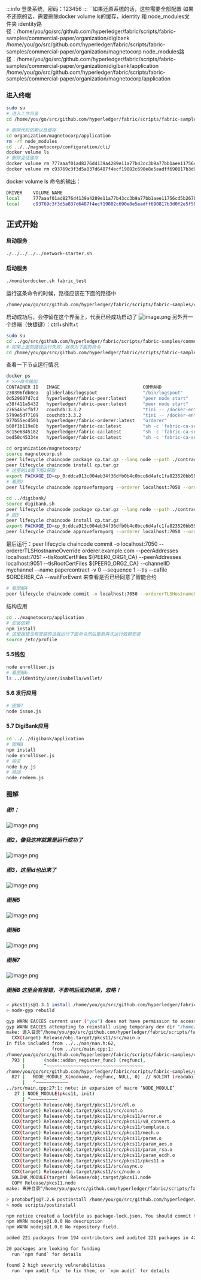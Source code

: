 :::info
登录系统，密码：123456
:::
``如果还原系统的话，这些需要全部配置
如果不还原的话，需要删除docker volume ls的缓存，identity 和 node_modules文件夹
identity路径：/home/you/go/src/github.com/hyperledger/fabric/scripts/fabric-samples/commercial-paper/organization/digibank
/home/you/go/src/github.com/hyperledger/fabric/scripts/fabric-samples/commercial-paper/organization/magnetocorp
node_modules路径：/home/you/go/src/github.com/hyperledger/fabric/scripts/fabric-samples/commercial-paper/organization/digibank/application
/home/you/go/src/github.com/hyperledger/fabric/scripts/fabric-samples/commercial-paper/organization/magnetocorp/application
### 进入终端
```bash
sudo su
# 进入工作目录
cd /home/you/go/src/github.com/hyperledger/fabric/scripts/fabric-samples/commercial-paper

# 删除代码依赖以及缓存
cd organization/magnetocorp/application
rm -rf node_modules
cd ../../magnetocorp/configuration/cli/
docker volume ls
# 删除会话缓存
docker volume rm 777aaaf01ad8276d4139a4289e11a77b43cc3b9a77bb1aee11756cd5b267b960
docker volume rm c93769c3f3d5a837d6487f4ecf19802c690e8e5eadff690817b3d0f2e5f58790
```
docker volume ls 命令的输出：
```bash
DRIVER    VOLUME NAME
local     777aaaf01ad8276d4139a4289e11a77b43cc3b9a77bb1aee11756cd5b267b960
local     c93769c3f3d5a837d6487f4ecf19802c690e8e5eadff690817b3d0f2e5f58790

```

## 正式开始
#### 启动服务
```bash
./../../../../network-starter.sh
```
#### 启动服务
```bash
./monitordocker.sh fabric_test
```
运行这条命令的时候，路径应该在下面的路径中
```bash
/home/you/go/src/github.com/hyperledger/fabric/scripts/fabric-samples/commercial-paper/organization/magnetocorp/configuration/cli
```
启动成功后，会停留在这个界面上，代表已经成功启动了
![image.png](https://cdn.nlark.com/yuque/0/2024/png/43150086/1713230742795-2f85d118-339c-40de-bdae-aace182ee7b2.png#averageHue=%23300a24&clientId=u45a08d20-6731-4&from=paste&height=127&id=u14dcb688&originHeight=127&originWidth=1715&originalType=binary&ratio=1&rotation=0&showTitle=false&size=26772&status=done&style=none&taskId=ufe5af907-1954-445c-9089-70de7e3c205&title=&width=1715)
另外开一个终端（快捷键）：ctrl+shift+t
```bash
sudo su
cd ../go/src/github.com/hyperledger/fabric/scripts/fabric-samples/commercial-paper/
# 如果上面的路径运行失败，就改为下面的命令
cd /home/you/go/src/github.com/hyperledger/fabric/scripts/fabric-samples/commercial-paper
```
查看一下节点运行情况
```bash
docker ps
# >>>命令输出
CONTAINER ID   IMAGE                               COMMAND                   CREATED          STATUS          PORTS                                                                                                                             NAMES
230396fdb8ea   gliderlabs/logspout                 "/bin/logspout"           6 minutes ago    Up 6 minutes    127.0.0.1:8000->80/tcp                                                                                                            logspout
0d529607d7cd   hyperledger/fabric-peer:latest      "peer node start"         12 minutes ago   Up 12 minutes   0.0.0.0:7051->7051/tcp, :::7051->7051/tcp, 0.0.0.0:9444->9444/tcp, :::9444->9444/tcp                                              peer0.org1.example.com
e38f411a5432   hyperledger/fabric-peer:latest      "peer node start"         12 minutes ago   Up 12 minutes   0.0.0.0:9051->9051/tcp, :::9051->9051/tcp, 7051/tcp, 0.0.0.0:9445->9445/tcp, :::9445->9445/tcp                                    peer0.org2.example.com
2765465cfbf7   couchdb:3.3.2                       "tini -- /docker-ent…"   12 minutes ago   Up 12 minutes   4369/tcp, 9100/tcp, 0.0.0.0:7984->5984/tcp, :::7984->5984/tcp                                                                     couchdb1
5799e5d77109   couchdb:3.3.2                       "tini -- /docker-ent…"   12 minutes ago   Up 12 minutes   4369/tcp, 9100/tcp, 0.0.0.0:5984->5984/tcp, :::5984->5984/tcp                                                                     couchdb0
977b55ecd501   hyperledger/fabric-orderer:latest   "orderer"                 12 minutes ago   Up 12 minutes   0.0.0.0:7050->7050/tcp, :::7050->7050/tcp, 0.0.0.0:7053->7053/tcp, :::7053->7053/tcp, 0.0.0.0:9443->9443/tcp, :::9443->9443/tcp   orderer.example.com
b08f1b119e8b   hyperledger/fabric-ca:latest        "sh -c 'fabric-ca-se…"   12 minutes ago   Up 12 minutes   0.0.0.0:9054->9054/tcp, :::9054->9054/tcp, 7054/tcp, 0.0.0.0:19054->19054/tcp, :::19054->19054/tcp                                ca_orderer
8c15e6845182   hyperledger/fabric-ca:latest        "sh -c 'fabric-ca-se…"   12 minutes ago   Up 12 minutes   0.0.0.0:7054->7054/tcp, :::7054->7054/tcp, 0.0.0.0:17054->17054/tcp, :::17054->17054/tcp                                          ca_org1
bed50c45334e   hyperledger/fabric-ca:latest        "sh -c 'fabric-ca-se…"   12 minutes ago   Up 12 minutes   0.0.0.0:8054->8054/tcp, :::8054->8054/tcp, 7054/tcp, 0.0.0.0:18054->18054/tcp, :::18054->18054/tcp                                ca_org2

```
```bash
cd organization/magnetocorp/
source magnetocorp.sh
peer lifecycle chaincode package cp.tar.gz --lang node --path ./contract --label cp_0
peer lifecycle chaincode install cp.tar.gz
# 这里的id看下图1获取
export PACKAGE_ID=cp_0:ddca913c004eb34f36dfb0b4c0bcc6d4afc1fa823520bb5966a3bfcf1808f40a
# 看图2
peer lifecycle chaincode approveformyorg --orderer localhost:7050 --ordererTLSHostnameOverride orderer.example.com --channelID mychannel --name papercontract -v 0 --package-id $PACKAGE_ID --sequence 1 --tls --cafile $ORDERER_CA

```
```bash
cd ../digibank/
source digibank.sh
peer lifecycle chaincode package cp.tar.gz --lang node --path ./contract --label cp_0
# 图3
peer lifecycle chaincode install cp.tar.gz
export PACKAGE_ID=cp_0:ddca913c004eb34f36dfb0b4c0bcc6d4afc1fa823520bb5966a3bfcf1808f40a
peer lifecycle chaincode approveformyorg --orderer localhost:7050 --ordererTLSHostnameOverride orderer.example.com --channelID mychannel --name papercontract -v 0 --package-id $PACKAGE_ID --sequence 1 --tls --cafile $ORDERER_CA
```
最后运行：peer lifecycle chaincode commit -o localhost:7050 --ordererTLSHostnameOverride orderer.example.com --peerAddresses localhost:7051 --tlsRootCertFiles ${PEER0_ORG1_CA} --peerAddresses localhost:9051 --tlsRootCertFiles ${PEER0_ORG2_CA} --channelID mychannel --name papercontract -v 0 --sequence 1 --tls --cafile $ORDERER_CA --waitForEvent
来查看是否已经同意了智能合约
```bash
# 看图解4
peer lifecycle chaincode commit -o localhost:7050 --ordererTLSHostnameOverride orderer.example.com --peerAddresses localhost:7051 --tlsRootCertFiles ${PEER0_ORG1_CA} --peerAddresses localhost:9051 --tlsRootCertFiles ${PEER0_ORG2_CA} --channelID mychannel --name papercontract -v 0 --sequence 1 --tls --cafile $ORDERER_CA --waitForEvent
```
结构应用
```bash
cd ../magnetocorp/application
# 安装依赖
npm install
# 这里报错没有安装的话就运行下面命令然后重新再次运行依赖安装
source /etc/profile
```
#### 5.5钱包
```bash
node enrollUser.js
# 看图解6
ls ../identity/user/isabella/wallet/
```
#### 5.6 发行应用
```bash
# 图解7
node issue.js
```
#### 5.7 DigiBank应用
```bash
cd ../../digibank/application
# 图解8
npm install
node enrollUser.js
# 购买
node buy.js
# 赎回
node redeem.js
```
### 图解
##### 图1：
![image.png](https://cdn.nlark.com/yuque/0/2024/png/43150086/1713231451720-6977bc49-62c6-4cdc-a6ae-0f325f3500d8.png#averageHue=%23300a25&clientId=u45a08d20-6731-4&from=paste&height=131&id=u96418349&originHeight=131&originWidth=1713&originalType=binary&ratio=1&rotation=0&showTitle=false&size=43803&status=done&style=none&taskId=ue13587ad-93c7-43df-9dc8-31400aa51de&title=&width=1713)
##### 图2，像我这样就算是运行成功了
![image.png](https://cdn.nlark.com/yuque/0/2024/png/43150086/1713231639074-fcbce4d7-87cd-4cfd-99c3-b06a34872e85.png#averageHue=%23300b25&clientId=u45a08d20-6731-4&from=paste&height=137&id=uddd9c069&originHeight=137&originWidth=1716&originalType=binary&ratio=1&rotation=0&showTitle=false&size=40885&status=done&style=none&taskId=ub41c3a74-b640-4e17-baaa-c169d770769&title=&width=1716)
##### 图3，这里id也出来了
![image.png](https://cdn.nlark.com/yuque/0/2024/png/43150086/1713231852342-87b8878d-ce97-4b1f-b776-fe87f54502fe.png#averageHue=%23300a25&clientId=u45a08d20-6731-4&from=paste&height=137&id=u531b8b14&originHeight=137&originWidth=1730&originalType=binary&ratio=1&rotation=0&showTitle=false&size=42830&status=done&style=none&taskId=u1cc30cb9-ac0e-4af1-beb7-748c4af92c2&title=&width=1730)
##### 图解5
![image.png](https://cdn.nlark.com/yuque/0/2024/png/43150086/1713232094171-98c5316c-b61c-433f-8cda-0b63b77e5a88.png#averageHue=%23310b26&clientId=u45a08d20-6731-4&from=paste&height=214&id=u9615c907&originHeight=214&originWidth=1715&originalType=binary&ratio=1&rotation=0&showTitle=false&size=88238&status=done&style=none&taskId=u0eb06c73-247d-42dc-a05c-c79ab3c8b7e&title=&width=1715)
##### 图解6
![image.png](https://cdn.nlark.com/yuque/0/2024/png/43150086/1713232939428-b5c3f514-dbf4-410a-b336-9ef3f212be59.png#averageHue=%23300b26&clientId=u45a08d20-6731-4&from=paste&height=153&id=u2129a253&originHeight=153&originWidth=1756&originalType=binary&ratio=1&rotation=0&showTitle=false&size=38181&status=done&style=none&taskId=u4435da68-08a4-4919-8fd9-107b2fb752a&title=&width=1756)
##### 图解7
![image.png](https://cdn.nlark.com/yuque/0/2024/png/43150086/1713233085234-cb5a12ea-8c28-47bb-9111-f97e3d0dc7bb.png#averageHue=%23300a25&clientId=u45a08d20-6731-4&from=paste&height=323&id=u3b7315f4&originHeight=323&originWidth=1802&originalType=binary&ratio=1&rotation=0&showTitle=false&size=61631&status=done&style=none&taskId=ue5af846e-6737-4c39-aca1-2baca7ad4f6&title=&width=1802)
##### 图解8 这里会有报错，不影响后面的结果，忽略！
```bash
> pkcs11js@1.3.1 install /home/you/go/src/github.com/hyperledger/fabric/scripts/fabric-samples/commercial-paper/organization/digibank/application/node_modules/pkcs11js
> node-gyp rebuild

gyp WARN EACCES current user ("you") does not have permission to access the dev dir "/root/.cache/node-gyp/14.21.3"
gyp WARN EACCES attempting to reinstall using temporary dev dir "/home/you/go/src/github.com/hyperledger/fabric/scripts/fabric-samples/commercial-paper/organization/digibank/application/node_modules/pkcs11js/.node-gyp"
make: 进入目录“/home/you/go/src/github.com/hyperledger/fabric/scripts/fabric-samples/commercial-paper/organization/digibank/application/node_modules/pkcs11js/build”
  CXX(target) Release/obj.target/pkcs11/src/main.o
In file included from ../../nan/nan.h:62,
                 from ../src/main.cpp:1:
/home/you/go/src/github.com/hyperledger/fabric/scripts/fabric-samples/commercial-paper/organization/digibank/application/node_modules/pkcs11js/.node-gyp/14.21.3/include/node/node.h:793:7: warning: cast between incompatible function types from ‘void (*)(Nan::ADDON_REGISTER_FUNCTION_ARGS_TYPE)’ {aka ‘void (*)(v8::Local<v8::Object>)’} to ‘node::addon_register_func’ {aka ‘void (*)(v8::Local<v8::Object>, v8::Local<v8::Value>, void*)’} [-Wcast-function-type]
  793 |       (node::addon_register_func) (regfunc),                          \
      |       ^~~~~~~~~~~~~~~~~~~~~~~~~~~~~~~~~~~~~
/home/you/go/src/github.com/hyperledger/fabric/scripts/fabric-samples/commercial-paper/organization/digibank/application/node_modules/pkcs11js/.node-gyp/14.21.3/include/node/node.h:827:3: note: in expansion of macro ‘NODE_MODULE_X’
  827 |   NODE_MODULE_X(modname, regfunc, NULL, 0)  // NOLINT (readability/null_usage)
      |   ^~~~~~~~~~~~~
../src/main.cpp:27:1: note: in expansion of macro ‘NODE_MODULE’
   27 | NODE_MODULE(pkcs11, init)
      | ^~~~~~~~~~~
  CXX(target) Release/obj.target/pkcs11/src/dl.o
  CXX(target) Release/obj.target/pkcs11/src/const.o
  CXX(target) Release/obj.target/pkcs11/src/pkcs11/error.o
  CXX(target) Release/obj.target/pkcs11/src/pkcs11/v8_convert.o
  CXX(target) Release/obj.target/pkcs11/src/pkcs11/template.o
  CXX(target) Release/obj.target/pkcs11/src/pkcs11/mech.o
  CXX(target) Release/obj.target/pkcs11/src/pkcs11/param.o
  CXX(target) Release/obj.target/pkcs11/src/pkcs11/param_aes.o
  CXX(target) Release/obj.target/pkcs11/src/pkcs11/param_rsa.o
  CXX(target) Release/obj.target/pkcs11/src/pkcs11/param_ecdh.o
  CXX(target) Release/obj.target/pkcs11/src/pkcs11/pkcs11.o
  CXX(target) Release/obj.target/pkcs11/src/async.o
  CXX(target) Release/obj.target/pkcs11/src/node.o
  SOLINK_MODULE(target) Release/obj.target/pkcs11.node
  COPY Release/pkcs11.node
make: 离开目录“/home/you/go/src/github.com/hyperledger/fabric/scripts/fabric-samples/commercial-paper/organization/digibank/application/node_modules/pkcs11js/build”

> protobufjs@7.2.6 postinstall /home/you/go/src/github.com/hyperledger/fabric/scripts/fabric-samples/commercial-paper/organization/digibank/application/node_modules/protobufjs
> node scripts/postinstall

npm notice created a lockfile as package-lock.json. You should commit this file.
npm WARN nodejs@1.0.0 No description
npm WARN nodejs@1.0.0 No repository field.

added 221 packages from 194 contributors and audited 221 packages in 42.361s

20 packages are looking for funding
  run `npm fund` for details

found 2 high severity vulnerabilities
  run `npm audit fix` to fix them, or `npm audit` for details

```
